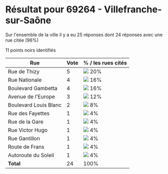 # Résultat pour 69264 - Villefranche-sur-Saône

Sur l'ensemble de la ville il y a eu 25 réponses dont 24 réponses avec une rue citée (96%)

11 points noirs identifiés

| Rue | Vote | % / les rues cités|
|-----|------|-------------------|
| Rue de Thizy | 5 | <img src="../../img/bar_20.gif" />&nbsp;20%|
| Rue Nationale | 4 | <img src="../../img/bar_16.gif" />&nbsp;16%|
| Boulevard Gambetta | 4 | <img src="../../img/bar_16.gif" />&nbsp;16%|
| Avenue de l'Europe | 3 | <img src="../../img/bar_12.gif" />&nbsp;12%|
| Boulevard Louis Blanc | 2 | <img src="../../img/bar_8.gif" />&nbsp;8%|
| Rue des Fayettes | 1 | <img src="../../img/bar_4.gif" />&nbsp;4%|
| Rue de la Gare | 1 | <img src="../../img/bar_4.gif" />&nbsp;4%|
| Rue Victor Hugo | 1 | <img src="../../img/bar_4.gif" />&nbsp;4%|
| Rue Gantillon | 1 | <img src="../../img/bar_4.gif" />&nbsp;4%|
| Route de Frans | 1 | <img src="../../img/bar_4.gif" />&nbsp;4%|
| Autoroute du Soleil | 1 | <img src="../../img/bar_4.gif" />&nbsp;4%|
| **Total** | 24 | 100%|
